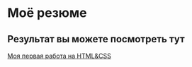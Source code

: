 # Моё резюме

## Результат вы можете посмотреть тут 

[Моя первая работа на HTML&CSS](https://ElenaSinicina.github.io/My-first-steps)
